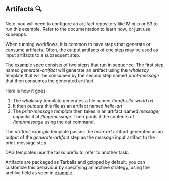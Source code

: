 ## Artifacts 🔍

Note: you will need to configure an artifact repository like Mini.io or S3 to run this example. Refer to the documentation to learn how, or just use kubeapps.

When running workflows, it is common to have steps that generate or consume artifacts. Often, the output artifacts of one step may be used as input artifacts to a subsequent step.

The [example](example-wf.yml) spec consists of two steps that run in sequence. The first step named *generate-artifact* will generate an artifact using the *whalesay* template that will be consumed by the second step named *print-message* that then consumes the generated artifact.

Here is how it goes
1. The *whalesay* template generates a file named */tmp/hello-world.txt*
2. It then *outputs* this file as an artifact named *hello-art*
3. The *print-message template* then takes in an artifact named *message*, unpacks it at */tmp/message*. Then prints it the contents of */tmp/message* using the cat command.

The *artifact-example* template passes the *hello-art* artifact generated as an output of the *generate-artifact* step as the *message* input artifact to the print-message step.

DAG templates use the tasks prefix to refer to another task.

Artifacts are packaged as Tarballs and gzipped by default, you can customize this behaviour by specifying an archive strategy, using the archive field as seen in [example](example2-wf.yml).
